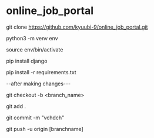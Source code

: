 # online_job_portal

git clone https://github.com/kyuubi-9/online_job_portal.git

python3 -m venv env

source env/bin/activate

pip install django

pip install -r requirements.txt

--after making changes---

git checkout -b <branch_name>

git add .

git commit -m "vchdch"

git push -u origin [branchname]
